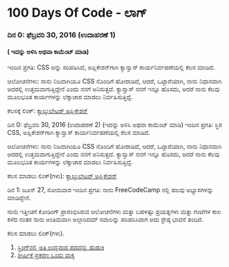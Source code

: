 # 100 Days Of Code - ಲಾಗ್

### ದಿನ 0: ಫೆಬ್ರವರಿ 30, 2016 (ಉದಾಹರಣೆ 1)
#### ( ಇದನ್ನು ಅಳಿಸಿ ಅಥವಾ ಕಾಮೆಂಟ್ ಮಾಡಿ)

ಇಂದಿನ ಪ್ರಗತಿ: CSS ಅನ್ನು ಸರಿಪಡಿಸಿದೆ, ಅಪ್ಲಿಕೇಶನ್‌ಗಾಗಿ ಕ್ಯಾನ್ವಾಸ್ ಕಾರ್ಯನಿರ್ವಹಣೆಯಲ್ಲಿ ಕೆಲಸ ಮಾಡಿದೆ.

ಆಲೋಚನೆಗಳು: ನಾನು ನಿಜವಾಗಿಯೂ CSS ನೊಂದಿಗೆ ಹೋರಾಡಿದೆ, ಆದರೆ, ಒಟ್ಟಾರೆಯಾಗಿ, ನಾನು ನಿಧಾನವಾಗಿ ಅದರಲ್ಲಿ ಉತ್ತಮವಾಗುತ್ತಿದ್ದೇನೆ ಎಂದು ನನಗೆ ಅನಿಸುತ್ತದೆ. ಕ್ಯಾನ್ವಾಸ್ ನನಗೆ ಇನ್ನೂ ಹೊಸದು, ಆದರೆ ನಾನು ಕೆಲವು ಮೂಲಭೂತ ಕಾರ್ಯಗಳನ್ನು ಲೆಕ್ಕಾಚಾರ ಮಾಡಲು ನಿರ್ವಹಿಸುತ್ತಿದ್ದೆ.

ಕೆಲಸಕ್ಕೆ ಲಿಂಕ್: [ಕ್ಯಾಲ್ಕುಲೇಟರ್ ಅಪ್ಲಿಕೇಶನ್](www.example.com)

ದಿನ 0: ಫೆಬ್ರವರಿ 30, 2016 (ಉದಾಹರಣೆ 2)
(ಇದನ್ನು ಅಳಿಸಿ ಅಥವಾ ಕಾಮೆಂಟ್ ಮಾಡಿ)
ಇಂದಿನ ಪ್ರಗತಿ: ಸ್ಥಿರ CSS, ಅಪ್ಲಿಕೇಶನ್‌ಗಾಗಿ ಕ್ಯಾನ್ವಾಸ್ ಕಾರ್ಯನಿರ್ವಹಣೆಯಲ್ಲಿ ಕೆಲಸ ಮಾಡಿದೆ.

ಆಲೋಚನೆಗಳು: ನಾನು ನಿಜವಾಗಿಯೂ CSS ನೊಂದಿಗೆ ಹೋರಾಡಿದೆ, ಆದರೆ, ಒಟ್ಟಾರೆಯಾಗಿ, ನಾನು ನಿಧಾನವಾಗಿ ಅದರಲ್ಲಿ ಉತ್ತಮವಾಗುತ್ತಿದ್ದೇನೆ ಎಂದು ನನಗೆ ಅನಿಸುತ್ತದೆ. ಕ್ಯಾನ್ವಾಸ್ ನನಗೆ ಇನ್ನೂ ಹೊಸದು, ಆದರೆ ನಾನು ಕೆಲವು ಮೂಲಭೂತ ಕಾರ್ಯಗಳನ್ನು ಲೆಕ್ಕಾಚಾರ ಮಾಡಲು ನಿರ್ವಹಿಸುತ್ತಿದ್ದೆ.

ಕೆಲಸ ಮಾಡಲು ಲಿಂಕ್(ಗಳು):  [ಕ್ಯಾಲ್ಕುಲೇಟರ್ ಅಪ್ಲಿಕೇಶನ್](www.example.com)

 ದಿನ 1: ಜೂನ್ 27, ಸೋಮವಾರ
ಇಂದಿನ ಪ್ರಗತಿ: ನಾನು FreeCodeCamp ನಲ್ಲಿ ಹಲವು ಅಭ್ಯಾಸಗಳನ್ನು ಮಾಡಿದ್ದೇನೆ.

ನಾನು ಇತ್ತೀಚಿಗೆ ಕೋಡಿಂಗ್ ಪ್ರಾರಂಭಿಸಿರುವ ಆಲೋಚನೆಗಳು ಮತ್ತು ಬಹಳಷ್ಟು ಪ್ರಯತ್ನಗಳು ಮತ್ತು ಗಂಟೆಗಳ ಕಾಲ ಕಳೆದ ನಂತರ ನಾನು ಅಂತಿಮವಾಗಿ ಅಲ್ಗಾರಿದಮ್ ಸವಾಲನ್ನು ಪರಿಹರಿಸಿದಾಗ ಅದು ಶ್ರೇಷ್ಠ  ಭಾವನೆ ತಂದಿದೆ.

ಕೆಲಸ ಮಾಡಲು ಲಿಂಕ್(ಗಳು).

1. <a href="https://www.freecodecamp.org/learn/find-the-longest-word-in-a-string" target="_blank">ಸ್ಟ್ರಿಂಗ್‌ನಲ್ಲಿ ಅತಿ ಉದ್ದವಾದ ಪದವನ್ನು ಹುಡುಕಿ</a>
2. <a href="https://www.freecodecamp.org/learn/title-case-a-sentence" target="_blank"> ಶೀರ್ಷಿಕೆ ಪ್ರಕರಣ ಒಂದು ವಾಕ್ಯ</a>
